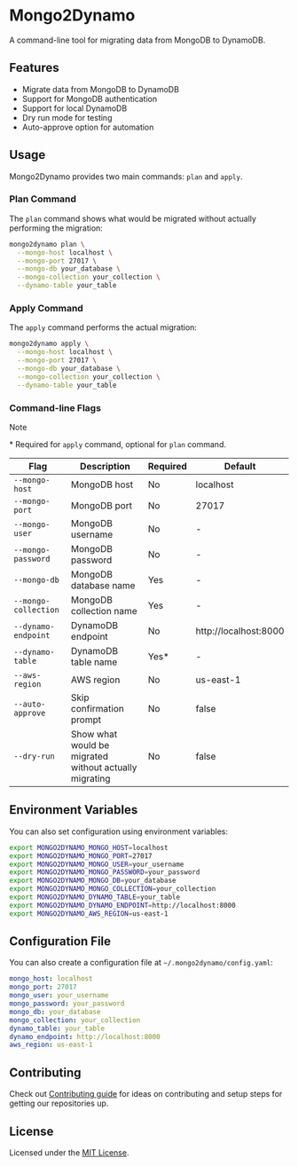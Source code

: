 # Mongo2Dynamo

A command-line tool for migrating data from MongoDB to DynamoDB.

## Features

- Migrate data from MongoDB to DynamoDB
- Support for MongoDB authentication
- Support for local DynamoDB
- Dry run mode for testing
- Auto-approve option for automation

## Usage

Mongo2Dynamo provides two main commands: `plan` and `apply`.

### Plan Command

The `plan` command shows what would be migrated without actually performing the migration:

```bash
mongo2dynamo plan \
  --mongo-host localhost \
  --mongo-port 27017 \
  --mongo-db your_database \
  --mongo-collection your_collection \
  --dynamo-table your_table
```

### Apply Command

The `apply` command performs the actual migration:

```bash
mongo2dynamo apply \
  --mongo-host localhost \
  --mongo-port 27017 \
  --mongo-db your_database \
  --mongo-collection your_collection \
  --dynamo-table your_table
```

### Command-line Flags

> [!NOTE]
> \* Required for `apply` command, optional for `plan` command.

| Flag | Description | Required | Default |
|------|-------------|----------|---------|
| `--mongo-host` | MongoDB host | No | localhost |
| `--mongo-port` | MongoDB port | No | 27017 |
| `--mongo-user` | MongoDB username | No | - |
| `--mongo-password` | MongoDB password | No | - |
| `--mongo-db` | MongoDB database name | Yes | - |
| `--mongo-collection` | MongoDB collection name | Yes | - |
| `--dynamo-endpoint` | DynamoDB endpoint | No | http://localhost:8000 |
| `--dynamo-table` | DynamoDB table name | Yes* | - |
| `--aws-region` | AWS region | No | us-east-1 |
| `--auto-approve` | Skip confirmation prompt | No | false |
| `--dry-run` | Show what would be migrated without actually migrating | No | false |

## Environment Variables

You can also set configuration using environment variables:

```bash
export MONGO2DYNAMO_MONGO_HOST=localhost
export MONGO2DYNAMO_MONGO_PORT=27017
export MONGO2DYNAMO_MONGO_USER=your_username
export MONGO2DYNAMO_MONGO_PASSWORD=your_password
export MONGO2DYNAMO_MONGO_DB=your_database
export MONGO2DYNAMO_MONGO_COLLECTION=your_collection
export MONGO2DYNAMO_DYNAMO_TABLE=your_table
export MONGO2DYNAMO_DYNAMO_ENDPOINT=http://localhost:8000
export MONGO2DYNAMO_AWS_REGION=us-east-1
```

## Configuration File

You can also create a configuration file at `~/.mongo2dynamo/config.yaml`:

```yaml
mongo_host: localhost
mongo_port: 27017
mongo_user: your_username
mongo_password: your_password
mongo_db: your_database
mongo_collection: your_collection
dynamo_table: your_table
dynamo_endpoint: http://localhost:8000
aws_region: us-east-1
```

## Contributing

Check out [Contributing guide](.github/CONTRIBUTING.md) for ideas on contributing and setup steps for getting our repositories up.

## License

Licensed under the [MIT License](LICENSE).
